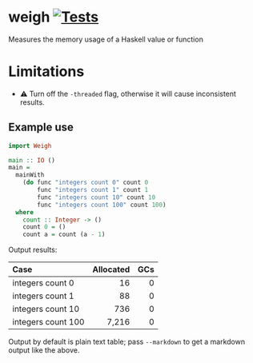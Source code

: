 # weigh [![Tests](https://github.com/fpco/weigh/actions/workflows/tests.yml/badge.svg)](https://github.com/fpco/weigh/actions/workflows/tests.yml)

Measures the memory usage of a Haskell value or function

# Limitations

*  :warning: Turn off the `-threaded` flag, otherwise it will cause inconsistent results.

## Example use

``` haskell
import Weigh

main :: IO ()
main =
  mainWith
    (do func "integers count 0" count 0
        func "integers count 1" count 1
        func "integers count 10" count 10
        func "integers count 100" count 100)
  where
    count :: Integer -> ()
    count 0 = ()
    count a = count (a - 1)
```

Output results:

|Case|Allocated|GCs|
|:---|---:|---:|
|integers count 0|16|0|
|integers count 1|88|0|
|integers count 10|736|0|
|integers count 100|7,216|0|

Output by default is plain text table; pass `--markdown` to get a
markdown output like the above.
